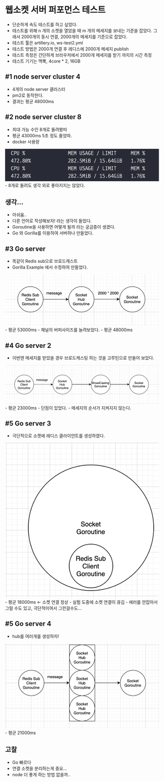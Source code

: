 # 웹소켓 서버 퍼포먼스 테스트

- 단순하게 속도 테스트를 하고 싶었다. 
- 테스트를 위해 n 개의 소켓을 열었을 때 m 개의 메세지를 보내는 기준을 잡았다. 그래서 2000개의 동시 연결, 2000개의 메세지를 기준으로 잡았다.
- 테스트 툴은 artillery.io, ws-test2.yml
- 테스트 방법은 2000개 연결 후 레디스에 2000개 메세지 publish
- 테스트 측정은 간단하게 브라우저에서 2000개 메세지를 받기 까지의 시간 측정
- 테스트 기기는 맥뿍, 4core * 2, 16GB

## #1 node server cluster 4
- 4개의 node server 클러스터
- pm2로 동작한다.
- 결과는 평균 48000ms

## #2 node server cluster 8
- 최대 가능 수인 8개로 돌려봤따
- 평균 43000ms 5초 정도 줄었따.
- docker 사용량
<img src = "./node-cluster-8.png" />
- 8개로 돌려도 생각 외로 좋아지지는 않았다.

## 생각...
- 아쉬움..
- 다른 언어로 작성해보자! 라는 생각이 들었다.
- Goroutine을 사용하면 어떻게 될까 라는 궁금증이 생겼다.
- Go 와 Gorilla를 이용하여 서버하나 만들었다.

## #3 Go server
- 똑같이 Redis sub으로 브로드캐스트
- Gorilla Example 에서 수정하여 만들었다.
<img src = "./go1.png" />
- 평균 53000ms
- 채널의 버퍼사이즈를 늘려보았다.
- 평균 48000ms

## #4 Go server 2
- 이번엔 메세지를 받았을 경우 브로드캐스팅 하는 것을 고루틴으로 만들어 보았다.
<img src = "./go2.png" />
- 평균 23000ms
- 단점이 있었다.
- 메세지의 순서가 지켜지지 않는다.

## #5 Go server 3
- 극단적으로 소켓에 레디스 클라이언트를 생성하였다.
<img src = "./go3.png" />
- 평균 18000ms <- 소켓 연결 정상
- 실험 도중에 소켓 연결이 끊김
- 에러를 안잡아서 그럴 수도 있고, 극단적이여서 그런걸수도...

## #5 Go server 4
- hub를 여러개를 생성하자!
<img src = "./go4.png" />
- 평균 21000ms

## 고찰
- Go 빠르다
- 연결 소켓을 분리하는게 중요...
- node 더 좋게 하는 방법 없을까..
